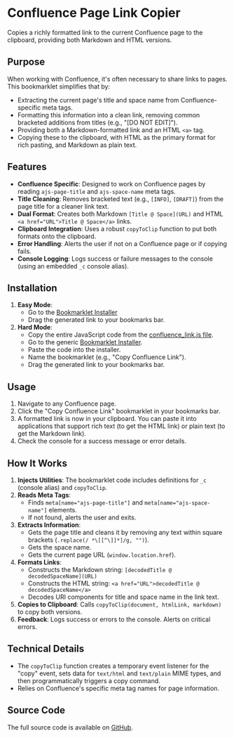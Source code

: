 # Confluence Page Link Copier

Copies a richly formatted link to the current Confluence page to the clipboard, providing both Markdown and HTML versions.

## Purpose

When working with Confluence, it's often necessary to share links to pages. This bookmarklet simplifies that by:

-   Extracting the current page's title and space name from Confluence-specific meta tags.
-   Formatting this information into a clean link, removing common bracketed additions from titles (e.g., "[DO NOT EDIT]").
-   Providing both a Markdown-formatted link and an HTML `<a>` tag.
-   Copying these to the clipboard, with HTML as the primary format for rich pasting, and Markdown as plain text.

## Features

-   **Confluence Specific**: Designed to work on Confluence pages by reading `ajs-page-title` and `ajs-space-name` meta tags.
-   **Title Cleaning**: Removes bracketed text (e.g., `[INFO]`, `[DRAFT]`) from the page title for a cleaner link text.
-   **Dual Format**: Creates both Markdown `[Title @ Space](URL)` and HTML `<a href="URL">Title @ Space</a>` links.
-   **Clipboard Integration**: Uses a robust `copyToClip` function to put both formats onto the clipboard.
-   **Error Handling**: Alerts the user if not on a Confluence page or if copying fails.
-   **Console Logging**: Logs success or failure messages to the console (using an embedded `_c` console alias).

## Installation

1.  **Easy Mode**:
    *   Go to the [Bookmarklet Installer](https://austegard.com/bookmarklet-installer.html?bookmarklet=confluence_link.js)
    *   Drag the generated link to your bookmarks bar.
2.  **Hard Mode**:
    *   Copy the entire JavaScript code from the [confluence_link.js file](https://github.com/oaustegard/bookmarklets/blob/main/confluence_link.js).
    *   Go to the generic [Bookmarklet Installer](https://austegard.com/bookmarklet-installer.html).
    *   Paste the code into the installer.
    *   Name the bookmarklet (e.g., "Copy Confluence Link").
    *   Drag the generated link to your bookmarks bar.

## Usage

1.  Navigate to any Confluence page.
2.  Click the "Copy Confluence Link" bookmarklet in your bookmarks bar.
3.  A formatted link is now in your clipboard. You can paste it into applications that support rich text (to get the HTML link) or plain text (to get the Markdown link).
4.  Check the console for a success message or error details.

## How It Works

1.  **Injects Utilities**: The bookmarklet code includes definitions for `_c` (console alias) and `copyToClip`.
2.  **Reads Meta Tags**:
    *   Finds `meta[name="ajs-page-title"]` and `meta[name="ajs-space-name"]` elements.
    *   If not found, alerts the user and exits.
3.  **Extracts Information**:
    *   Gets the page title and cleans it by removing any text within square brackets (`.replace(/ *\[[^\]]*]/g, "")`).
    *   Gets the space name.
    *   Gets the current page URL (`window.location.href`).
4.  **Formats Links**:
    *   Constructs the Markdown string: `[decodedTitle @ decodedSpaceName](URL)`
    *   Constructs the HTML string: `<a href="URL">decodedTitle @ decodedSpaceName</a>`
    *   Decodes URI components for title and space name in the link text.
5.  **Copies to Clipboard**: Calls `copyToClip(document, htmlLink, markdown)` to copy both versions.
6.  **Feedback**: Logs success or errors to the console. Alerts on critical errors.

## Technical Details

-   The `copyToClip` function creates a temporary event listener for the "copy" event, sets data for `text/html` and `text/plain` MIME types, and then programmatically triggers a copy command.
-   Relies on Confluence's specific meta tag names for page information.

## Source Code

The full source code is available on [GitHub](https://github.com/oaustegard/bookmarklets/blob/main/confluence_link.js).
